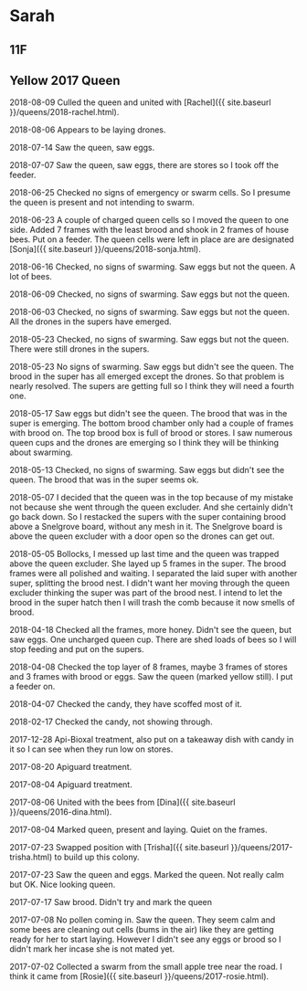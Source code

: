 # Sarah

## 11F

## Yellow 2017 Queen

2018-08-09 Culled the queen and united with [Rachel]({{ site.baseurl }}/queens/2018-rachel.html).

2018-08-06 Appears to be laying drones.

2018-07-14 Saw the queen, saw eggs.

2018-07-07 Saw the queen, saw eggs, there are stores so I took off the feeder.

2018-06-25 Checked no signs of emergency or swarm cells.  So I presume the queen is present and not intending to swarm.

2018-06-23 A couple of charged queen cells so I moved the queen to one side.  Added 7 frames with the least brood and shook in 2 frames of house bees.  Put on a feeder.  The queen cells were left in place are are designated [Sonja]({{ site.baseurl }}/queens/2018-sonja.html).

2018-06-16 Checked, no signs of swarming.  Saw eggs but not the queen.  A lot of bees.

2018-06-09 Checked, no signs of swarming.  Saw eggs but not the queen.

2018-06-03 Checked, no signs of swarming.  Saw eggs but not the queen. All the drones in the supers have emerged.

2018-05-23 Checked, no signs of swarming.  Saw eggs but not the queen. There were still drones in the supers.

2018-05-23 No signs of swarming.  Saw eggs but didn't see the queen.  The brood in the super has all emerged except the drones.  So that problem is nearly resolved.  The supers are getting full so I think they will need a fourth one.

2018-05-17 Saw eggs but didn't see the queen.  The brood that was in the super is emerging.  The bottom brood chamber only had a couple of frames with brood on.  The top brood box is full of brood or stores.  I saw numerous queen cups and the drones are emerging so I think they will be thinking about swarming.

2018-05-13 Checked, no signs of swarming.  Saw eggs but didn't see the queen.  The brood that was in the super seems ok.

2018-05-07 I decided that the queen was in the top because of my mistake not because she went through the queen excluder.  And she certainly didn't go back down.  So I restacked the supers with the super containing brood above a Snelgrove board, without any mesh in it.  The Snelgrove board is above the queen excluder with a door open so the drones can get out.

2018-05-05 Bollocks, I messed up last time and the queen was trapped above the queen excluder.  She layed up 5 frames in the super.  The brood frames were all polished and waiting.  I separated the laid super with another super, splitting the brood nest.  I didn't want her moving through the queen excluder thinking the super was part of the brood nest.  I intend to let the brood in the super hatch then I will trash the comb because it now smells of brood.

2018-04-18 Checked all the frames, more honey.  Didn't see the queen, but saw eggs.  One uncharged queen cup.  There are shed loads of bees so I will stop feeding and put on the supers.

2018-04-08 Checked the top layer of 8 frames, maybe 3 frames of stores and 3 frames with brood or eggs.  Saw the queen (marked yellow still).  I put a feeder on.

2018-04-07 Checked the candy, they have scoffed most of it.

2018-02-17 Checked the candy, not showing through.

2017-12-28 Api-Bioxal treatment, also put on a takeaway dish with candy in it so I can see when they run low on stores.

2017-08-20 Apiguard treatment.

2017-08-04 Apiguard treatment.

2017-08-06 United with the bees from [Dina]({{ site.baseurl }}/queens/2016-dina.html).

2017-08-04 Marked queen, present and laying.  Quiet on the frames.

2017-07-23 Swapped position with [Trisha]({{ site.baseurl }}/queens/2017-trisha.html) to build up this colony.

2017-07-23 Saw the queen and eggs.  Marked the queen.  Not really calm but OK.  Nice looking queen.

2017-07-17 Saw brood.  Didn't try and mark the queen

2017-07-08 No pollen coming in.  Saw the queen.  They seem calm and some bees are cleaning out cells (bums in the air) like they are getting ready for her to start laying.  However I didn't see any eggs or brood so I didn't mark her incase she is not mated yet.

2017-07-02 Collected a swarm from the small apple tree near the road.  I think it came from [Rosie]({{ site.baseurl }}/queens/2017-rosie.html).
